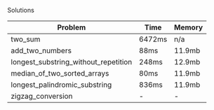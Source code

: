Solutions

Problem|Time|Memory
-------|----|------
two_sum|6472ms|n/a
add_two_numbers|88ms|11.9mb
longest_substring_without_repetition|248ms|12.9mb
median_of_two_sorted_arrays|80ms|11.9mb
longest_palindromic_substring|836ms|11.9mb
zigzag_conversion|-|-
